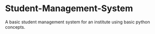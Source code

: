 # Student-Management-System
A basic student management system for an institute using basic python concepts.
